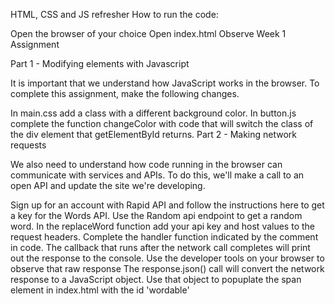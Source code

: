 HTML, CSS and JS refresher
How to run the code:

Open the browser of your choice
Open index.html
Observe
Week 1 Assignment

Part 1 - Modifying elements with Javascript

It is important that we understand how JavaScript works in the browser. To complete this assignment, make the following changes.

In main.css add a class with a different background color.
In button.js complete the function changeColor with code that will switch the class of the div element that getElementById returns.
Part 2 - Making network requests

We also need to understand how code running in the browser can communicate with services and APIs. To do this, we'll make a call to an open API and update the site we're developing.

Sign up for an account with Rapid API and follow the instructions here to get a key for the Words API.
Use the Random api endpoint to get a random word. In the replaceWord function add your api key and host values to the request headers.
Complete the handler function indicated by the comment in code. The callback that runs after the network call completes will print out the response to the console. Use the developer tools on your browser to observe that raw response
The response.json() call will convert the network response to a JavaScript object. Use that object to popuplate the span element in index.html with the id 'wordable'